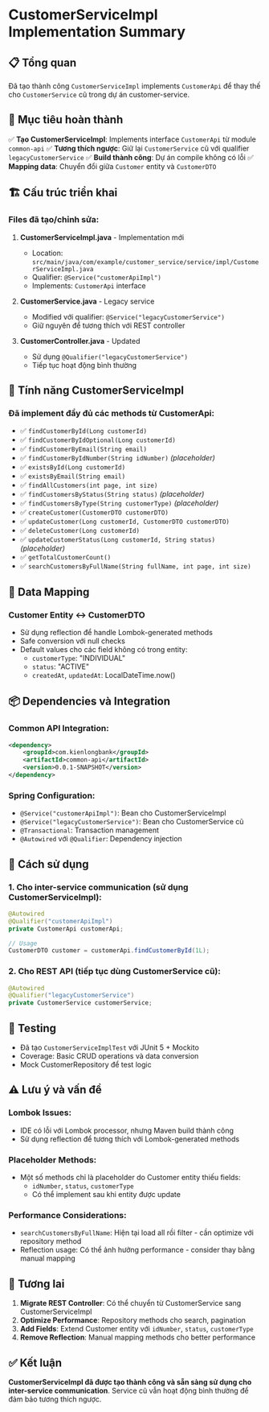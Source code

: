# CustomerServiceImpl Implementation Summary

## 📋 Tổng quan

Đã tạo thành công `CustomerServiceImpl` implements `CustomerApi` để thay thế cho `CustomerService` cũ trong dự án customer-service.

## 🎯 Mục tiêu hoàn thành

✅ **Tạo CustomerServiceImpl**: Implements interface `CustomerApi` từ module `common-api`
✅ **Tương thích ngược**: Giữ lại `CustomerService` cũ với qualifier `legacyCustomerService`
✅ **Build thành công**: Dự án compile không có lỗi
✅ **Mapping data**: Chuyển đổi giữa `Customer` entity và `CustomerDTO`

## 🏗️ Cấu trúc triển khai

### Files đã tạo/chỉnh sửa:

1. **CustomerServiceImpl.java** - Implementation mới
   - Location: `src/main/java/com/example/customer_service/service/impl/CustomerServiceImpl.java`
   - Qualifier: `@Service("customerApiImpl")`
   - Implements: `CustomerApi` interface

2. **CustomerService.java** - Legacy service
   - Modified với qualifier: `@Service("legacyCustomerService")`
   - Giữ nguyên để tương thích với REST controller

3. **CustomerController.java** - Updated
   - Sử dụng `@Qualifier("legacyCustomerService")`
   - Tiếp tục hoạt động bình thường

## 🔧 Tính năng CustomerServiceImpl

### Đã implement đầy đủ các methods từ CustomerApi:

- ✅ `findCustomerById(Long customerId)`
- ✅ `findCustomerByIdOptional(Long customerId)` 
- ✅ `findCustomerByEmail(String email)`
- ✅ `findCustomerByIdNumber(String idNumber)` *(placeholder)*
- ✅ `existsById(Long customerId)`
- ✅ `existsByEmail(String email)`
- ✅ `findAllCustomers(int page, int size)`
- ✅ `findCustomersByStatus(String status)` *(placeholder)*
- ✅ `findCustomersByType(String customerType)` *(placeholder)*
- ✅ `createCustomer(CustomerDTO customerDTO)`
- ✅ `updateCustomer(Long customerId, CustomerDTO customerDTO)`
- ✅ `deleteCustomer(Long customerId)`
- ✅ `updateCustomerStatus(Long customerId, String status)` *(placeholder)*
- ✅ `getTotalCustomerCount()`
- ✅ `searchCustomersByFullName(String fullName, int page, int size)`

## 🔄 Data Mapping

### Customer Entity ↔ CustomerDTO
- Sử dụng reflection để handle Lombok-generated methods
- Safe conversion với null checks
- Default values cho các field không có trong entity:
  - `customerType`: "INDIVIDUAL"
  - `status`: "ACTIVE"  
  - `createdAt`, `updatedAt`: LocalDateTime.now()

## 📦 Dependencies và Integration

### Common API Integration:
```xml
<dependency>
    <groupId>com.kienlongbank</groupId>
    <artifactId>common-api</artifactId>
    <version>0.0.1-SNAPSHOT</version>
</dependency>
```

### Spring Configuration:
- `@Service("customerApiImpl")`: Bean cho CustomerServiceImpl
- `@Service("legacyCustomerService")`: Bean cho CustomerService cũ
- `@Transactional`: Transaction management
- `@Autowired` với `@Qualifier`: Dependency injection

## 🚀 Cách sử dụng

### 1. Cho inter-service communication (sử dụng CustomerServiceImpl):
```java
@Autowired
@Qualifier("customerApiImpl")
private CustomerApi customerApi;

// Usage
CustomerDTO customer = customerApi.findCustomerById(1L);
```

### 2. Cho REST API (tiếp tục dùng CustomerService cũ):
```java
@Autowired
@Qualifier("legacyCustomerService")  
private CustomerService customerService;
```

## 🧪 Testing

- Đã tạo `CustomerServiceImplTest` với JUnit 5 + Mockito
- Coverage: Basic CRUD operations và data conversion
- Mock CustomerRepository để test logic

## ⚠️ Lưu ý và vấn đề

### Lombok Issues:
- IDE có lỗi với Lombok processor, nhưng Maven build thành công
- Sử dụng reflection để tương thích với Lombok-generated methods

### Placeholder Methods:
- Một số methods chỉ là placeholder do Customer entity thiếu fields:
  - `idNumber`, `status`, `customerType`
  - Có thể implement sau khi entity được update

### Performance Considerations:
- `searchCustomersByFullName`: Hiện tại load all rồi filter - cần optimize với repository method
- Reflection usage: Có thể ảnh hưởng performance - consider thay bằng manual mapping

## 🔮 Tương lai

1. **Migrate REST Controller**: Có thể chuyển từ CustomerService sang CustomerServiceImpl
2. **Optimize Performance**: Repository methods cho search, pagination
3. **Add Fields**: Extend Customer entity với `idNumber`, `status`, `customerType`
4. **Remove Reflection**: Manual mapping methods cho better performance

## ✅ Kết luận

**CustomerServiceImpl đã được tạo thành công và sẵn sàng sử dụng cho inter-service communication**. Service cũ vẫn hoạt động bình thường để đảm bảo tương thích ngược.
